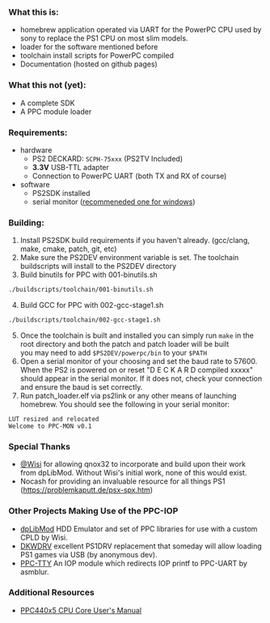 
### What this is:
- homebrew application operated via UART for the PowerPC CPU used by sony to replace the PS1 CPU on most slim models.
- loader for the software mentioned before
- toolchain install scripts for PowerPC compiled
- Documentation (hosted on github pages)

### What this not (yet):
- A complete SDK
- A PPC module loader

### Requirements:
+ hardware
  - PS2 DECKARD: `SCPH-75xxx` (PS2TV Included)
  - **3.3V** USB-TTL adapter
  - Connection to PowerPC UART (both TX and RX of course)
+ software
  - PS2SDK installed
  - serial monitor ([recommeneded one for windows](https://github.com/fasteddy516/SimplySerial))

### Building:
1. Install PS2SDK build requirements if you haven't already. (gcc/clang, make, cmake, patch, git, etc)
2. Make sure the PS2DEV environment variable is set. The toolchain buildscripts will install to the PS2DEV directory
3. Build binutils for PPC with 001-binutils.sh 
```sh
./buildscripts/toolchain/001-binutils.sh
```
4. Build GCC for PPC with 002-gcc-stage1.sh 
```sh
./buildscripts/toolchain/002-gcc-stage1.sh
```
5. Once the toolchain is built and installed you can simply run `make` in the root directory and both the patch and patch loader will be built  
you may need to add `$PS2DEV/powerpc/bin` to your `$PATH`
6. Open a serial monitor of your choosing and set the baud rate to 57600. When the PS2 is powered on or reset "D E C K A R D compiled xxxxx" should appear in the serial monitor. If it does not, check your connection and ensure the baud is set correctly.
7. Run patch_loader.elf via ps2link or any other means of launching homebrew. You should see the following in your serial monitor:
```log
LUT resized and relocated
Welcome to PPC-MON v0.1
```

### Special Thanks
- [@Wisi](https://github.com/wisi-w) for allowing qnox32 to incorporate and build upon their work from dpLibMod. Without Wisi's initial work, none of this would exist.
- Nocash for providing an invaluable resource for all things PS1 (https://problemkaputt.de/psx-spx.htm)

### Other Projects Making Use of the PPC-IOP
 - [dpLibMod](https://www.psx-place.com/threads/hdd-for-ps2-scph75000x-later-models.30696/page-2#post-255399) HDD Emulator and set of PPC libraries for use with a custom CPLD by Wisi.
 - [DKWDRV](https://github.com/wisi-w/DKWDRV/releases) excellent PS1DRV replacement that someday will allow loading PS1 games via USB (by anonymous dev).
 - [PPC-TTY](https://cdn.discordapp.com/attachments/707601990422757448/1143638991728562329/ppctty.zip) An IOP module which redirects IOP printf to PPC-UART by asmblur.


### Additional Resources
- [PPC440x5 CPU Core User's Manual](http://class.ece.iastate.edu/cpre584/ref/Xilinx/edk/ppc440x5_um.pdf)
